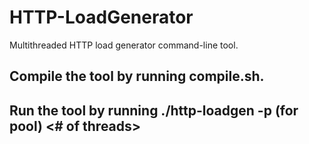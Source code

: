 # HTTP-LoadGenerator
Multithreaded HTTP load generator command-line tool.

## Compile the tool by running compile.sh.
## Run the tool by running ./http-loadgen -p (for pool) <pool size> <url> <# of threads>

